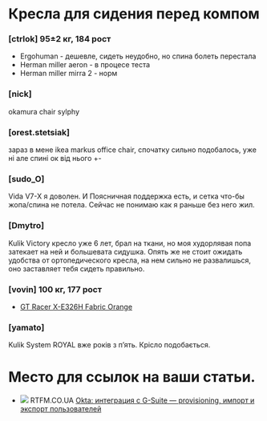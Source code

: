 # Кресла для сидения перед компом

### [ctrlok] 95±2 кг, 184 рост

* Ergohuman - дешевле, сидеть неудобно, но спина болеть перестала
* Herman miller aeron - в процесе теста
* Herman miller mirra 2 - норм

### [nick]
okamura chair sylphy

### [orest.stetsiak] 

зараз в мене ikea markus office chair, спочатку сильно подобалось, уже ні
але спині ок від нього +-

### [sudo_O]

Vida V7-X я доволен. И Поясничная поддержка есть, и сетка что-бы жопа/спина не потела. Сейчас не понимаю как я раньше без него жил.

### [Dmytro]

Kulik Victory кресло уже 6 лет, брал на ткани, но моя худорлявая попа затекает на ней и большевата сидушка. Опять же не стоит ожидать удобства от ортопедического кресла, на нем сильно не развалишься, оно заставляет тебя сидеть правильно. 

### [vovin] 100 кг, 177 рост

- [GT Racer X-E326H Fabric Orange](https://gtracer.com.ua/ofisnoe-kreslo-gt-racer-x-e326h-fabric-orange)

### [yamato]
Kulik System ROYAL вже років з п’ять. Крісло подобається.

# Место для ссылок на ваши статьи. 

  * ![](https://rtfm.co.ua/wp-content/uploads/2019/10/rtfm-logo-small-1.jpg) RTFM.CO.UA [Okta: интеграция с G-Suite — provisioning, импорт и экспорт пользователей](https://rtfm.co.ua/okta-integraciya-s-g-suite-provisioning-import-i-eksport-polzovatelej/)
